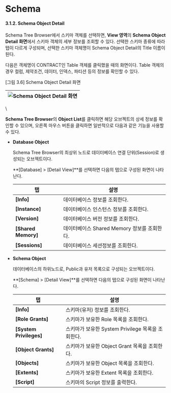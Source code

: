 # Schema

#### 3.1.2. Schema Object Detail <a href="#d5e2089" id="d5e2089"></a>

Schema Tree Browser에서 스키마 객체를 선택하면, **View 영역**의 **Schema Object Detail 화면**에서 스키마 객체의 세부 정보를 조회할 수 있다. 선택한 스키마 종류에 따라 탭이 다르게 구성되며, 선택한 스키마 객체명이 Schema Object Detail의 Title 이름이 된다.

다음은 객체명이 CONTRACT인 Table 객체를 클릭했을 때의 화면이다. Table 객체의 경우 컬럼, 제약조건, 데이터, 인덱스, 파티션 등의 정보를 확인할 수 있다.

\[그림 3.6] Schema Object Detail 화면

| ![Schema Object Detail 화면](https://technet.tmax.co.kr/upload/download/online/tibero/pver-20170425-000001/user-guide/resources/figure\_obj\_details.png) |
| ------------------------------------------------------------------------------------------------------------------------------------------------------- |

\


**Schema Tree Browser**의 **Object List**를 클릭하면 해당 오브젝트의 상세 정보를 확인할 수 있으며, 오른쪽 마우스 버튼을 클릭하면 일반적으로 다음과 같은 기능을 사용할 수 있다.

*   **Database Object**

    Schema Tree Browser의 최상위 노드로 데이터베이스 연결 단위(Session)로 생성되는 오브젝트이다.

    **\[Database] > \[Detail View]**를 선택하면 다음의 탭으로 구성된 화면이 나타난다.

    | 탭                    | 설명                             |
    | -------------------- | ------------------------------ |
    | **\[Info]**          | 데이터베이스 정보를 조회한다.               |
    | **\[Instance]**      | 데이터베이스 인스턴스 정보를 조회한다.          |
    | **\[Version]**       | 데이터베이스 버전 정보를 조회한다.            |
    | **\[Shared Memory]** | 데이터베이스 Shared Memory 정보를 조회한다. |
    | **\[Sessions]**      | 데이터베이스 세션정보를 조회한다.             |
*   **Schema Object**

    데이터베이스의 하위노드로, Public과 유저 목록으로 구성되는 오브젝트이다.

    **\[Schema] > \[Detail View]**를 선택하면 다음의 탭으로 구성된 화면이 나타난다.

    | 탭                        | 설명                                  |
    | ------------------------ | ----------------------------------- |
    | **\[Info]**              | 스키마(유저) 정보를 조회한다.                   |
    | **\[Role Grants]**       | 스키마가 보유한 Role 목록을 조회한다.             |
    | **\[System Privileges]** | 스키마가 보유한 System Privilege 목록을 조회한다. |
    | **\[Object Grants]**     | 스키마가 보유한 Object Grant 목록을 조회한다.     |
    | **\[Objects]**           | 스키마가 보유한 Object 목록을 조회한다.           |
    | **\[Extents]**           | 스키마가 보유한 Extent 목록을 조회한다.           |
    | **\[Script]**            | 스키마의 Script 정보를 출력한다.               |
